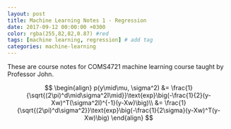 ```yaml
---
layout: post
title: Machine Learning Notes 1 - Regression
date: 2017-09-12 00:00:00 +0300
color: rgba(255,82,82,0.87) #red
tags: [machine learning, regression] # add tag
categories: machine-learning
---
```


These are course notes for COMS4721 machine learning course taught by Professor John.




$$ \begin{align}
p(y\mid\mu, \sigma^2)
    &= \frac{1}{\sqrt{(2\pi)^d\mid\sigma^2I\mid}}\text{exp}\big(-\frac{1}{2}(y-Xw)^T(\sigma^2I)^{-1}(y-Xw)\big)\\
    &= \frac{1}{\sqrt{(2\pi)^d\sigma^2}}\text{exp}\big(-\frac{1}{2\sigma}(y-Xw)^T(y-Xw)\big)
\end{align} $$

